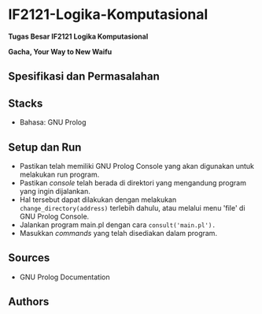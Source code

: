 # IF2121-Logika-Komputasional

**Tugas Besar IF2121 Logika Komputasional**

**Gacha, Your Way to New Waifu**

## Spesifikasi dan Permasalahan

## Stacks
* Bahasa: GNU Prolog

## Setup dan Run
* Pastikan telah memiliki GNU Prolog Console yang akan digunakan untuk melakukan run program.
* Pastikan *console* telah berada di direktori yang mengandung program yang ingin dijalankan.
* Hal tersebut dapat dilakukan dengan melakukan `change_directory(address)` terlebih dahulu, atau melalui menu 'file' di GNU Prolog Console.
* Jalankan program main.pl dengan cara `consult('main.pl').`
* Masukkan *commands* yang telah disediakan dalam program. 

## Sources
* GNU Prolog Documentation

## Authors
